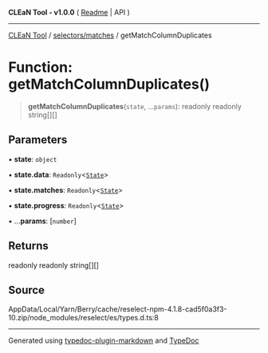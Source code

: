 **CLEaN Tool - v1.0.0** ( [Readme](../../../README.md) \| API )

***

[CLEaN Tool](../../../modules.md) / [selectors/matches](../README.md) / getMatchColumnDuplicates

# Function: getMatchColumnDuplicates()

> **getMatchColumnDuplicates**(`state`, ...`params`): readonly readonly string[][]

## Parameters

▪ **state**: `object`

▪ **state.data**: `Readonly`\<[`State`](../../../reducers/data/interfaces/State.md)\>

▪ **state.matches**: `Readonly`\<[`State`](../../progress/private/interfaces/State.md)\>

▪ **state.progress**: `Readonly`\<[`State`](../../progress/private/interfaces/State.md)\>

▪ ...**params**: [`number`]

## Returns

readonly readonly string[][]

## Source

AppData/Local/Yarn/Berry/cache/reselect-npm-4.1.8-cad5f0a3f3-10.zip/node\_modules/reselect/es/types.d.ts:8

***

Generated using [typedoc-plugin-markdown](https://www.npmjs.com/package/typedoc-plugin-markdown) and [TypeDoc](https://typedoc.org/)
